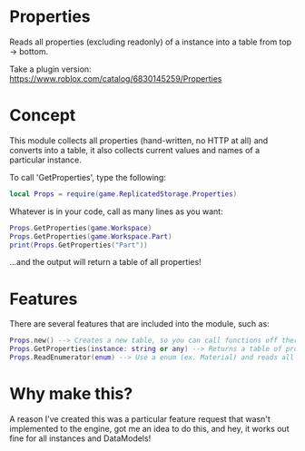 # Properties
Reads all properties (excluding readonly) of a instance into a table from top -> bottom.

Take a plugin version: https://www.roblox.com/catalog/6830145259/Properties

# Concept

This module collects all properties (hand-written, no HTTP at all) and converts into a table, it also collects current values and names of a particular instance.

To call 'GetProperties', type the following:

```lua
local Props = require(game.ReplicatedStorage.Properties)
```

Whatever is in your code, call as many lines as you want:

```lua
Props.GetProperties(game.Workspace)
Props.GetProperties(game.Workspace.Part)
print(Props.GetProperties("Part"))
```

...and the output will return a table of all properties!

# Features

There are several features that are included into the module, such as:

```lua
Props.new() --> Creates a new table, so you can call functions off there.
Props.GetProperties(instance: string or any) --> Returns a table of properties of a particular instance.
Props.ReadEnumerator(enum) --> Use a enum (ex. Material) and reads all EnumItems available to it.
```

# Why make this?

A reason I've created this was a particular feature request that wasn't implemented to the engine, got me an idea to do this, and hey, it works out fine for all instances and DataModels!
